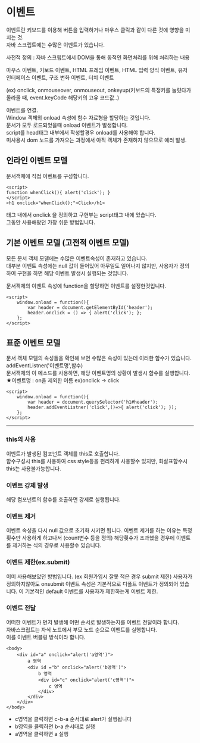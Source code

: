 # 이벤트
  
이벤트란 키보드를 이용해 버튼을 입력하거나 마우스 클릭과 같이 다른 것에 영향을 미치는 것.  
자바 스크립트에는 수많은 이벤트가 있습니다.

사전적 정의 : 자바 스크립트에서 DOM을 통해 동적인 화면처리를 위해 처리하는 내용  
  
마우스 이벤트, 키보드 이벤트, HTML 프레임 이벤트, HTML 입력 양식 이벤트, 유저 인터페이스 이벤트, 구조 변화 이벤트, 터치 이벤트  
  
(ex) onclick, onmouseover, onmouseout, onkeyup(키보드의 특정키를 눌렀다가 올라올 때, event.keyCode 해당키의 고유 코드값..)  
  
­이벤트를 연결.  
Window 객체의 onload 속성에 함수 자료형을 할당하는 것입니다.  
문서가 모두 로드되었을때 onload 이벤트가 발생합니다.  
script를 head태그 내부에서 작성할경우 onload를 사용해야 합니다.  
미사용시 dom 노드를 가져오는 과정에서 아직 객체가 존재하지 않으므로 에러 발생.  
  
## 인라인 이벤트 모델

문서객체에 직접 이벤트를 구성합니다.

```
<script>
function whenClick(){ alert('click'); }
</script>
<h1 onclick="whenClick();">Click</h1>
```
태그 내에서 onclick 을 정의하고 구현부는 script태그 내에 있습니다.  
그동안 사용해왔던 가장 쉬운 방법입니다.


## 기본 이벤트 모델 (고전적 이벤트 모델)

모든 문서 객체 모델에는 수많은 이벤트속성이 존재하고 있습니다.  
대부분 이벤트 속성에는 null 값이 들어있어 아무일도 일어나지 않지만, 사용자가 정의하여 구현을 하면 해당 이벤트 발생시 실행되는 것입니다. 

문서객체의 이벤트 속성에 function을 할당하면 이벤트를 설정한것입니다.

```
<script>
    window.onload = function(){
        var header = document.getElementById('header');
        header.onclick = () => { alert('click'); };
    };
</script>
```

## 표준 이벤트 모델

문서 객체 모델의 속성들을 확인해 보면 수많은 속성이 있는데 이러한 함수가 있습니다.  
addEventListner('이벤트명',함수)  
문서객체의 이 메소드를 사용하면, 해당 이벤트명의 상황이 발생시 함수를 실행합니다.  
★이벤트명 : on을 제외한 이름 ex)onclick -> click

```
<script>
    window.onload = function(){
        var header = document.querySelector('h1#header');
        header.addEventListner('click',()=>{ alert('click'); });
    };
</script>
```

---------------------------------------------

### this의 사용 

이벤트가 발생된 컴포넌트 객체를 this로 호출합니다.  
함수구성시 this를 사용하여 css style등을 편리하게 사용할수 있지만, 화살표함수시 this는 사용불가능합니다.

### 이벤트 강제 발생

해당 컴포넌트의 함수를 호출하면 강제로 실행됩니다.

### 이벤트 제거 

이벤트 속성을 다시 null 값으로 초기화 시키면 됩니다.
이벤트 제거를 하는 이유는 특정횟수만 사용하게 하고나서 (count변수 등을 정의) 해당횟수가 초과했을 경우에 이벤트를 제거하는 식의 경우로 사용할수 있습니다.

### 이벤트 제한(ex.submit)

이미 사용해보았던 방법입니다. (ex 회원가입시 잘못 적은 경우 submit 제한)
사용자가 정의하지않아도 onsubmit 이벤트 속성은 기본적으로 디폴트 이벤트가 정의되어 있습니다.
이 기본적인 default 이벤트를 사용자가 제한하는게 이벤트 제한.

### 이벤트 전달  

어떠한 이벤트가 먼저 발생해 어떤 순서로 발생하는지를 이벤트 전달이라 합니다.  
자바스크립트는 자식 노드에서 부모 노드 순으로 이벤트를 실행합니다.   
이를 이벤트 버블링 방식이라 합니다.

```
<body>
    <div id="a" onclick="alert('a영역')">
        a 영역
        <div id ="b" onclick="alert('b영역')">
            b 영역
            <div id="c" onclick="alert('c영역')">
                c 영역
            </div>
        </div>
    </div>
</body>
```
- c영역을 클릭하면 c-b-a 순서대로 alert가 실행됩니다
- b영역을 클릭하면 b-a 순서대로 실행
- a영역을 클릭하면 a 실행

